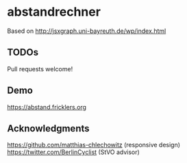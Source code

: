 # abstandrechner

Based on http://jsxgraph.uni-bayreuth.de/wp/index.html

## TODOs

Pull requests welcome!

## Demo
https://abstand.fricklers.org

## Acknowledgments
https://github.com/matthias-chlechowitz (responsive design)
https://twitter.com/BerlinCyclist (StVO advisor)
